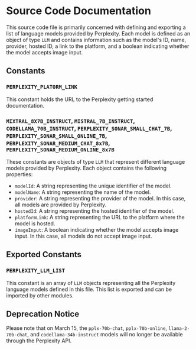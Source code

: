 # Source Code Documentation

This source code file is primarily concerned with defining and exporting a list of language models provided by Perplexity. Each model is defined as an object of type `LLM` and contains information such as the model's ID, name, provider, hosted ID, a link to the platform, and a boolean indicating whether the model accepts image input.

## Constants

### `PERPLEXITY_PLATORM_LINK`

This constant holds the URL to the Perplexity getting started documentation.

### `MIXTRAL_8X7B_INSTRUCT`, `MISTRAL_7B_INSTRUCT`, `CODELLAMA_70B_INSTRUCT`, `PERPLEXITY_SONAR_SMALL_CHAT_7B`, `PERPLEXITY_SONAR_SMALL_ONLINE_7B`, `PERPLEXITY_SONAR_MEDIUM_CHAT_8x7B`, `PERPLEXITY_SONAR_MEDIUM_ONLINE_8x7B`

These constants are objects of type `LLM` that represent different language models provided by Perplexity. Each object contains the following properties:

- `modelId`: A string representing the unique identifier of the model.
- `modelName`: A string representing the name of the model.
- `provider`: A string representing the provider of the model. In this case, all models are provided by Perplexity.
- `hostedId`: A string representing the hosted identifier of the model.
- `platformLink`: A string representing the URL to the platform where the model is hosted.
- `imageInput`: A boolean indicating whether the model accepts image input. In this case, all models do not accept image input.

## Exported Constants

### `PERPLEXITY_LLM_LIST`

This constant is an array of `LLM` objects representing all the Perplexity language models defined in this file. This list is exported and can be imported by other modules.

## Deprecation Notice

Please note that on March 15, the `pplx-70b-chat`, `pplx-70b-online`, `llama-2-70b-chat`, and `codellama-34b-instruct` models will no longer be available through the Perplexity API.